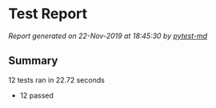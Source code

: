 # Test Report

*Report generated on 22-Nov-2019 at 18:45:30 by [pytest-md]*

[pytest-md]: https://github.com/hackebrot/pytest-md

## Summary

12 tests ran in 22.72 seconds

- 12 passed
